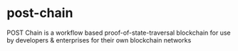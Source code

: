 # post-chain
POST Chain is a workflow based proof-of-state-traversal blockchain for use by developers &amp; enterprises for their own blockchain networks
